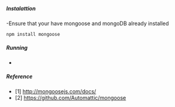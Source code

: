 ##### Instalattion
-Ensure that your have mongoose and mongoDB already installed
```
npm install mongoose
```

##### Running
-


##### Reference
- [1] http://mongoosejs.com/docs/
- [2] https://github.com/Automattic/mongoose